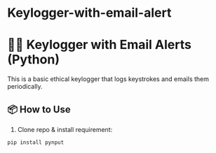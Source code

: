 # Keylogger-with-email-alert
# 🕵️‍♂️ Keylogger with Email Alerts (Python)

This is a basic ethical keylogger that logs keystrokes and emails them periodically.

## 📦 How to Use

1. Clone repo & install requirement:
```bash
pip install pynput
